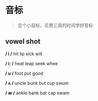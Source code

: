 # 音标

> 定个小目标，花费三周的时间学好音标

## vowel shot

**/ i /**  hit lip sick will 

**/ i: /**  heat leap seek whee

**/ u /**  foot put good 

**/ ʌ /**  uncle bunk but cup swum

**/ æ /**  ankle bank bat cap swam

